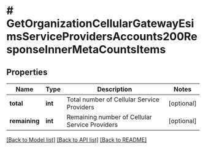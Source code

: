 # # GetOrganizationCellularGatewayEsimsServiceProvidersAccounts200ResponseInnerMetaCountsItems

## Properties

Name | Type | Description | Notes
------------ | ------------- | ------------- | -------------
**total** | **int** | Total number of Cellular Service Providers | [optional]
**remaining** | **int** | Remaining number of Cellular Service Providers | [optional]

[[Back to Model list]](../../README.md#models) [[Back to API list]](../../README.md#endpoints) [[Back to README]](../../README.md)
